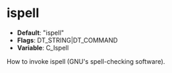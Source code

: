 # ispell

- **Default**: "ispell"
- **Flags**: DT_STRING|DT_COMMAND
- **Variable**: C_Ispell

How to invoke ispell (GNU's spell-checking software).
